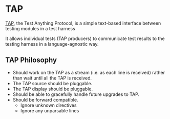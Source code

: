 # TAP

[TAP](https://testanything.org/), the Test Anything Protocol, is a simple text-based interface between testing modules in a test harness

It allows individual tests (TAP producers) to communicate test results to the testing harness in a language-agnostic way.

## TAP Philosophy

- Should work on the TAP as a stream (i.e. as each line is received) rather than wait until all the TAP is received.
- The TAP source should be pluggable.
- The TAP display should be pluggable.
- Should be able to gracefully handle future upgrades to TAP.
- Should be forward compatible.
    - Ignore unknown directives
    - Ignore any unparsable lines
